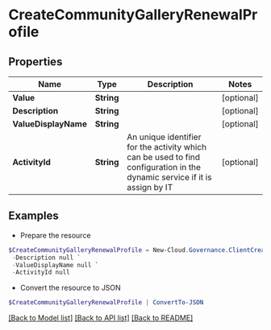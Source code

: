 # CreateCommunityGalleryRenewalProfile
## Properties

Name | Type | Description | Notes
------------ | ------------- | ------------- | -------------
**Value** | **String** |  | [optional] 
**Description** | **String** |  | [optional] 
**ValueDisplayName** | **String** |  | [optional] 
**ActivityId** | **String** | An unique identifier for the activity which can be used to find configuration in the dynamic service if it is assign by IT | [optional] 

## Examples

- Prepare the resource
```powershell
$CreateCommunityGalleryRenewalProfile = New-Cloud.Governance.ClientCreateCommunityGalleryRenewalProfile  -Value null `
 -Description null `
 -ValueDisplayName null `
 -ActivityId null
```

- Convert the resource to JSON
```powershell
$CreateCommunityGalleryRenewalProfile | ConvertTo-JSON
```

[[Back to Model list]](../README.md#documentation-for-models) [[Back to API list]](../README.md#documentation-for-api-endpoints) [[Back to README]](../README.md)

